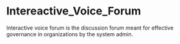 Intereactive_Voice_Forum
========================

Interactive voice forum is the discussion forum meant for effective governance in organizations by the system admin.
